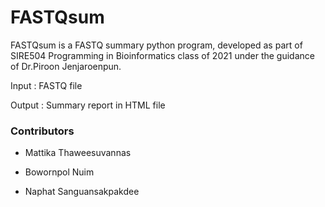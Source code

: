 # FASTQsum

FASTQsum is a FASTQ summary python program, developed as part of SIRE504 Programming in Bioinformatics class of 2021 under the guidance of Dr.Piroon Jenjaroenpun.

Input : FASTQ file

Output : Summary report in HTML file


### Contributors

- Mattika Thaweesuvannas 

- Bowornpol Nuim 

- Naphat Sanguansakpakdee 

